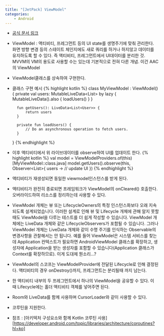 ```yaml
---
title: "[JetPack] ViewModel"
categories:
    - Android
---
```

* [공식 문서 링크](https://https://developer.android.com/topic/libraries/architecture/viewmodel)

* ViewModel : 액티비티, 프레그먼트 등의 UI state를 생명주기에 맞춰 관리한다. 화면 방향 변경 등의 스테이트 체인지에도
    새로 쿼리를 하거나 하지않고 데이터를 유지하도록 할 수 있다. 즉 액티비티, 프레그먼트에서 UI데이터를 분리한 것.
    MVVM의 VM의 용도로 사용할 수는 있는데 기본적으로 전혀 다른 개념. 이건 AAC의 ViewModel

* ViewModel클래스를 상속하여 구현한다.

* 클래스 구현 예시
{% highlight kotlin %}
class MyViewModel : ViewModel() {
        private val users: MutableLiveData<List<User>> by lazy {
            MutableLiveData().also {
                loadUsers()
            }
        }

        fun getUsers(): LiveData<List<User>> {
            return users
        }

        private fun loadUsers() {
            // Do an asynchronous operation to fetch users.
        }
    }
{% endhighlight %}

* 이후 액티비티에서 위 라이브데이터를 observe하여 UI를 업데이트 한다.
{% highlight kotlin %}
val model = ViewModelProviders.of(this)[MyViewModel::class.java]
model.getUsers().observe(this, Observer<List<User>>{ users ->
    // update UI
})
{% endhighlight %}

* 액티비티가 재생성되면 동일한 viewmodel인스턴스를 받게 된다.

* 액티비티가 완전히 종료되면 프레임워크가 ViewModel의 onCleared() 호출한다. 오버라이드하여 리소스를 정리하는데 사용할 수 있다.

* ViewModel 개체는 뷰 또는 LifecycleOwners의 특정 인스턴스화보다 오래 지속되도록 설계되었습니다.
    이러한 설계로 인해 뷰 및 Lifecycle 개체에 관해 알지 못할 때도 ViewModel을 다루는 테스트를 더 쉽게 작성할 수 있습니다.
    ViewModel 개체에는 LiveData 개체와 같은 LifecycleObservers가 포함될 수 있습니다. 
    그러나 ViewModel 개체는 LiveData 개체와 같이 수명 주기를 인식하는 Observable의 변경사항을 관찰해서는 안 됩니다. 
    예를 들어 ViewModel은 시스템 서비스를 찾는 데 Application 컨텍스트가 필요하면 AndroidViewModel 클래스를 확장하고, 
    생성자에 Application을 받는 생성자를 포함할 수 있습니다(Application 클래스가 Context를 확장하므로). 이게 도대체 뭔소리...?
    
* ViewModel의 스코프는 ViewModelProvider에 전달된 Lifecycle로 인해 결정된다.
    액티비티의 경우 onDestroy()까지, 프레그먼트는 분리될때 까지 남는다.
    
* 한 액티비티 내부의 두 프레그먼트에서 하나의 ViewModel을 공유할 수 있다.
    이 때 Lifecycle에는 홀더 액티비티 객체를 넣어주면 된다.
    
* Room와 LiveData를 함께 사용하며 CursorLoader와 같이 사용할 수 있다.

* 코루틴을 지원한다. 

* 참조 : [아키텍처 구성요소와 함께 Kotlin 코루틴 사용][https://developer.android.com/topic/libraries/architecture/coroutines?hl=ko]